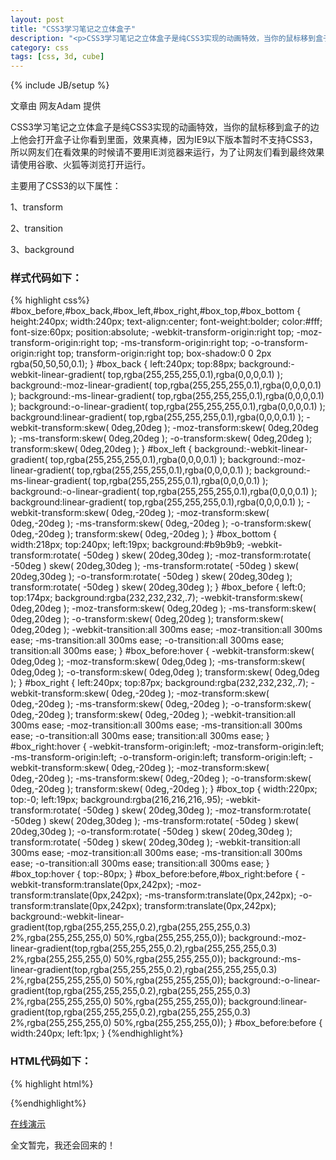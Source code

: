 ```yaml
---
layout: post
title: "CSS3学习笔记之立体盒子"
description: "<p>CSS3学习笔记之立体盒子是纯CSS3实现的动画特效，当你的鼠标移到盒子的边上他会打开盒子让你看到里面，效果真棒，因为IE9以下版本暂时不支持CSS3，所以网友们在看效果的时候请不要用IE浏览器来运行，为了让网友们看到最终效果请使用谷歌、火狐等浏览打开运行。</p><p>主要用了CSS3的以下属性：</p><p>1、transform</p><p>2、transition</p><p>3、background</p><p><a href='/demo/3d-cube-box/index.html' target='_blank'>在线演示</a></p>"
category: css
tags: [css, 3d, cube]
---
```

{% include JB/setup %}

文章由 网友Adam 提供

CSS3学习笔记之立体盒子是纯CSS3实现的动画特效，当你的鼠标移到盒子的边上他会打开盒子让你看到里面，效果真棒，因为IE9以下版本暂时不支持CSS3，所以网友们在看效果的时候请不要用IE浏览器来运行，为了让网友们看到最终效果请使用谷歌、火狐等浏览打开运行。

主要用了CSS3的以下属性：

1、transform

2、transition

3、background

### 样式代码如下：

{% highlight css%}
#box_before,#box_back,#box_left,#box_right,#box_top,#box_bottom {
	height:240px;
	width:240px;
	text-align:center;
	font-weight:bolder;
	color:#fff;
	font-size:60px;
	position:absolute;
	-webkit-transform-origin:right top;
	-moz-transform-origin:right top;
	-ms-transform-origin:right top;
	-o-transform-origin:right top;
	transform-origin:right top;
	box-shadow:0 0 2px rgba(50,50,50,0.1);
}
#box_back {
	left:240px;
	top:88px;
	background:-webkit-linear-gradient( top,rgba(255,255,255,0.1),rgba(0,0,0,0.1) );
	background:-moz-linear-gradient( top,rgba(255,255,255,0.1),rgba(0,0,0,0.1) );
	background:-ms-linear-gradient( top,rgba(255,255,255,0.1),rgba(0,0,0,0.1) );
	background:-o-linear-gradient( top,rgba(255,255,255,0.1),rgba(0,0,0,0.1) );
	background:linear-gradient( top,rgba(255,255,255,0.1),rgba(0,0,0,0.1) );
	-webkit-transform:skew( 0deg,20deg );
	-moz-transform:skew( 0deg,20deg );
	-ms-transform:skew( 0deg,20deg );
	-o-transform:skew( 0deg,20deg );
	transform:skew( 0deg,20deg );
}
#box_left {
	background:-webkit-linear-gradient( top,rgba(255,255,255,0.1),rgba(0,0,0,0.1) );
	background:-moz-linear-gradient( top,rgba(255,255,255,0.1),rgba(0,0,0,0.1) );
	background:-ms-linear-gradient( top,rgba(255,255,255,0.1),rgba(0,0,0,0.1) );
	background:-o-linear-gradient( top,rgba(255,255,255,0.1),rgba(0,0,0,0.1) );
	background:linear-gradient( top,rgba(255,255,255,0.1),rgba(0,0,0,0.1) );
	-webkit-transform:skew( 0deg,-20deg );
	-moz-transform:skew( 0deg,-20deg );
	-ms-transform:skew( 0deg,-20deg );
	-o-transform:skew( 0deg,-20deg );
	transform:skew( 0deg,-20deg );
}
#box_bottom {
	width:218px;
	top:240px;
	left:19px;
	background:#b9b9b9;
	-webkit-transform:rotate( -50deg ) skew( 20deg,30deg );
	-moz-transform:rotate( -50deg ) skew( 20deg,30deg );
	-ms-transform:rotate( -50deg ) skew( 20deg,30deg );
	-o-transform:rotate( -50deg ) skew( 20deg,30deg );
	transform:rotate( -50deg ) skew( 20deg,30deg );
}
#box_before {
	left:0;
	top:174px;
	background:rgba(232,232,232,.7);
	-webkit-transform:skew( 0deg,20deg );
	-moz-transform:skew( 0deg,20deg );
	-ms-transform:skew( 0deg,20deg );
	-o-transform:skew( 0deg,20deg );
	transform:skew( 0deg,20deg );
	-webkit-transition:all 300ms ease;
	-moz-transition:all 300ms ease;
	-ms-transition:all 300ms ease;
	-o-transition:all 300ms ease;
	transition:all 300ms ease;
}
#box_before:hover {
	-webkit-transform:skew( 0deg,0deg );
	-moz-transform:skew( 0deg,0deg );
	-ms-transform:skew( 0deg,0deg );
	-o-transform:skew( 0deg,0deg );
	transform:skew( 0deg,0deg );
}
#box_right {
	left:240px;
	top:87px;
	background:rgba(232,232,232,.7);
	-webkit-transform:skew( 0deg,-20deg );
	-moz-transform:skew( 0deg,-20deg );
	-ms-transform:skew( 0deg,-20deg );
	-o-transform:skew( 0deg,-20deg );
	transform:skew( 0deg,-20deg );
	-webkit-transition:all 300ms ease;
	-moz-transition:all 300ms ease;
	-ms-transition:all 300ms ease;
	-o-transition:all 300ms ease;
	transition:all 300ms ease;
}
#box_right:hover {
	-webkit-transform-origin:left;
	-moz-transform-origin:left;
	-ms-transform-origin:left;
	-o-transform-origin:left;
	transform-origin:left;
	-webkit-transform:skew( 0deg,-20deg );
	-moz-transform:skew( 0deg,-20deg );
	-ms-transform:skew( 0deg,-20deg );
	-o-transform:skew( 0deg,-20deg );
	transform:skew( 0deg,-20deg );
}
#box_top {
	width:220px;
	top:-0;
	left:19px;
	background:rgba(216,216,216,.95);
	-webkit-transform:rotate( -50deg ) skew( 20deg,30deg );
	-moz-transform:rotate( -50deg ) skew( 20deg,30deg );
	-ms-transform:rotate( -50deg ) skew( 20deg,30deg );
	-o-transform:rotate( -50deg ) skew( 20deg,30deg );
	transform:rotate( -50deg ) skew( 20deg,30deg );
	-webkit-transition:all 300ms ease;
	-moz-transition:all 300ms ease;
	-ms-transition:all 300ms ease;
	-o-transition:all 300ms ease;
	transition:all 300ms ease;
}
#box_top:hover {
	top:-80px;
}
#box_before:before,#box_right:before {
	-webkit-transform:translate(0px,242px);
	-moz-transform:translate(0px,242px);
	-ms-transform:translate(0px,242px);
	-o-transform:translate(0px,242px);
	transform:translate(0px,242px);
	background:-webkit-linear-gradient(top,rgba(255,255,255,0.2),rgba(255,255,255,0.3) 2%,rgba(255,255,255,0) 50%,rgba(255,255,255,0));
	background:-moz-linear-gradient(top,rgba(255,255,255,0.2),rgba(255,255,255,0.3) 2%,rgba(255,255,255,0) 50%,rgba(255,255,255,0));
	background:-ms-linear-gradient(top,rgba(255,255,255,0.2),rgba(255,255,255,0.3) 2%,rgba(255,255,255,0) 50%,rgba(255,255,255,0));
	background:-o-linear-gradient(top,rgba(255,255,255,0.2),rgba(255,255,255,0.3) 2%,rgba(255,255,255,0) 50%,rgba(255,255,255,0));
	background:linear-gradient(top,rgba(255,255,255,0.2),rgba(255,255,255,0.3) 2%,rgba(255,255,255,0) 50%,rgba(255,255,255,0));
}
#box_before:before {
	width:240px;
	left:1px;
}
{%endhighlight%}

### HTML代码如下：


{% highlight html%}
<dl id="stage">
    <dd id="box_back"></dd>
    <dd id="box_bottom"></dd>
    <dd id="box_left"></dd>
    <dd id="box_before"></dd>
    <dd id="box_top"></dd>
    <dd id="box_right"></dd>
</dl>
{%endhighlight%}


[在线演示](/demo/3d-cube-box/index.html)

全文暂完，我还会回来的！
